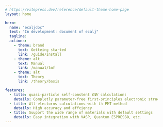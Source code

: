 ```yaml
---
# https://vitepress.dev/reference/default-theme-home-page
layout: home

hero:
  name: "ecaljdoc"
  text: "In development: document of ecalj"
  tagline:
  actions:
    - theme: brand
      text: Getteing started
      link: /guide/install
    - theme: alt
      text: Manual
      link: /manual/lmf
    - theme: alt
      text: Theory
      link: /theory/basis

features:
  - title: quasi-particle self-constent 𝘎𝘞 calculations
    details: Completly parameter-free first-principles electronic structure calculations
  - title: All-electorns calculations with th PMT method
    details: High accuracy and effciency
  - title: Suuport the wide range of materials with default settings
    details: Easy integration with VASP, Quantum ESPRESSO, etc.
---
```

